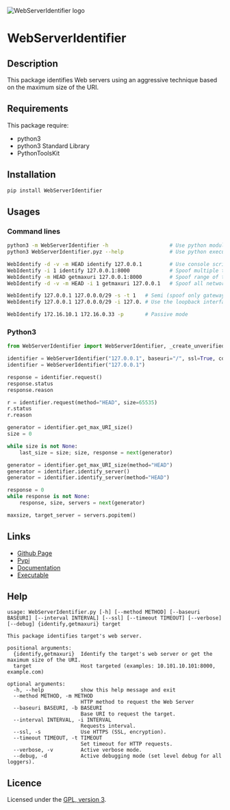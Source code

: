 ![WebServerIdentifier logo](https://mauricelambert.github.io/info/python/security/WebServerIdentifier_small.png "WebServerIdentifier logo")

# WebServerIdentifier

## Description

This package identifies Web servers using an aggressive technique based on the maximum size of the URI.

## Requirements

This package require:
 - python3
 - python3 Standard Library
 - PythonToolsKit

## Installation

```bash
pip install WebServerIdentifier
```

## Usages

### Command lines

```bash
python3 -m WebServerIdentifier -h                    # Use python module
python3 WebServerIdentifier.pyz --help               # Use python executable

WebIdentify -d -v -m HEAD identify 127.0.0.1         # Use console script entry point
WebIdentify -i 1 identify 127.0.0.1:8000             # Spoof multiple targets (verbose mode)
WebIdentify -m HEAD getmaxuri 127.0.0.1:8000         # Spoof range of targets
WebIdentify -d -v -m HEAD -i 1 getmaxuri 127.0.0.1   # Spoof all network

WebIdentify 127.0.0.1 127.0.0.0/29 -s -t 1   # Semi (spoof only gateway IP for the targets, interval is 1 seconds)
WebIdentify 127.0.0.1 127.0.0.0/29 -i 127.0. # Use the loopback interface

WebIdentify 172.16.10.1 172.16.0.33 -p       # Passive mode
```

### Python3

```python
from WebServerIdentifier import WebServerIdentifier, _create_unverified_context

identifier = WebServerIdentifier("127.0.0.1", baseuri="/", ssl=True, context=_create_unverified_context(), port=8000, interval=0.5, timeout=2)
identifier = WebServerIdentifier("127.0.0.1")

response = identifier.request()
response.status
response.reason

r = identifier.request(method="HEAD", size=65535)
r.status
r.reason

generator = identifier.get_max_URI_size()
size = 0

while size is not None:
	last_size = size; size, response = next(generator)

generator = identifier.get_max_URI_size(method="HEAD")
generator = identifier.identify_server()
generator = identifier.identify_server(method="HEAD")

response = 0
while response is not None:
	response, size, servers = next(generator)

maxsize, target_server = servers.popitem()
```

## Links

 - [Github Page](https://github.com/mauricelambert/WebServerIdentifier)
 - [Pypi](https://pypi.org/project/WebServerIdentifier/)
 - [Documentation](https://mauricelambert.github.io/info/python/security/WebServerIdentifier.html)
 - [Executable](https://mauricelambert.github.io/info/python/security/WebServerIdentifier.pyz)

## Help

```text
usage: WebServerIdentifier.py [-h] [--method METHOD] [--baseuri BASEURI] [--interval INTERVAL] [--ssl] [--timeout TIMEOUT] [--verbose] [--debug] {identify,getmaxuri} target

This package identifies target's web server.

positional arguments:
  {identify,getmaxuri}  Identify the target's web server or get the maximum size of the URI.
  target                Host targeted (examples: 10.101.10.101:8000, example.com)

optional arguments:
  -h, --help            show this help message and exit
  --method METHOD, -m METHOD
                        HTTP method to request the Web Server
  --baseuri BASEURI, -b BASEURI
                        Base URI to request the target.
  --interval INTERVAL, -i INTERVAL
                        Requests interval.
  --ssl, -s             Use HTTPS (SSL, encryption).
  --timeout TIMEOUT, -t TIMEOUT
                        Set timeout for HTTP requests.
  --verbose, -v         Active verbose mode.
  --debug, -d           Active debugging mode (set level debug for all loggers).
```

## Licence

Licensed under the [GPL, version 3](https://www.gnu.org/licenses/).